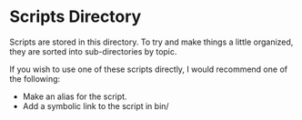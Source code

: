 

# Scripts Directory

Scripts are stored in this directory.
To try and make things a little organized, they are sorted into sub-directories by topic.

If you wish to use one of these scripts directly, I would recommend one of the following:

* Make an alias for the script.
* Add a symbolic link to the script in bin/

